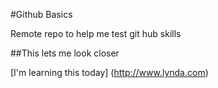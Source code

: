  #Github Basics

Remote repo to help me test git hub skills

##This lets me look closer

[I'm learning this today] (http://www.lynda.com)
